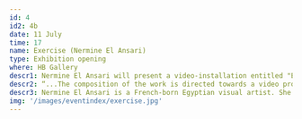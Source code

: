 ```yaml
---
id: 4
id2: 4b
date: 11 July
time: 17
name: Exercise (Nermine El Ansari)
type: Exhibition opening
where: HB Gallery
descr1: Nermine El Ansari will present a video-installation entitled "Exercise" in which the viewer is invited to leave a trace either in the Arabic book or in the English book. Since 2006, the installation toured several countries in various art venues. The exercise books and the primary school desk are the only elements that constantly change from one place to another according to the region.
descr2: “...The composition of the work is directed towards a video projection which shows a sequence of cartographic presentations of the West Bank. The playful treatment of the video- installation leads to moving away from the pedagogical effect of believing in the knowledge transmitted at school, it denounces the inhumanity of man-made borders and breaks with the old doctrine...“
descr3: Nermine El Ansari is a French-born Egyptian visual artist. She lives and works in Reykjavik, Iceland. She received her BA in Painting from the Fine-Art school of Versailles in 1998 followed by her MFA(2002) in multimedia from the École Nationale Supérieure des Beaux-Arts (ENSBA) of Paris and earned a grant to study at the Instituto Superior de Arte in La Habana, Cuba. In 2018 she engaged with Kulturradet in Oslo for the project “An Inclusive Cultural Sector in the Nordics“ to embracing diversity within cultural institutions. Since 2021, Nermine is a board member of The Living Art Museum (Nýlistasafnið) in Reykavik. Her work has been presented in various international exhibitions.
img: '/images/eventindex/exercise.jpg'
---
```

